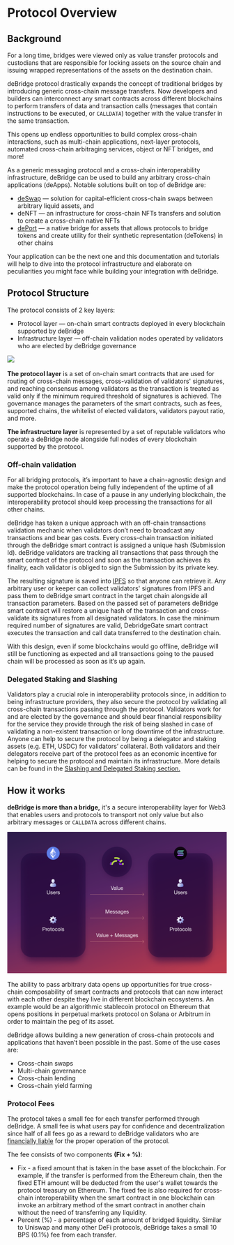 # Protocol Overview

## Background

For a long time, bridges were viewed only as value transfer protocols and custodians that are responsible for locking assets on the source chain and issuing wrapped representations of the assets on the destination chain.

deBridge protocol drastically expands the concept of traditional bridges by introducing generic cross-chain message transfers. Now developers and builders can interconnect any smart contracts across different blockchains to perform transfers of data and transaction calls (messages that contain instructions to be executed, or `CALLDATA`) together with the value transfer in the same transaction.&#x20;

This opens up endless opportunities to build complex cross-chain interactions, such as multi-chain applications, next-layer protocols, automated cross-chain arbitraging services, object or NFT bridges, and more!&#x20;

As a generic messaging protocol and a cross-chain interoperability infrastructure, deBridge can be used to build any arbitrary cross-chain applications (deApps). Notable solutions built on top of deBridge are:

* [deSwap](https://app.debridge.finance/) — solution for capital-efficient cross-chain swaps between arbitrary liquid assets, and&#x20;
* deNFT — an infrastructure for cross-chain NFTs transfers and solution to create a cross-chain native NFTs
* [dePort](https://app.debridge.finance/deport) —  a native bridge for assets that allows protocols to bridge tokens and create utility for their synthetic representation (deTokens) in other chains

Your application can be the next one and this documentation and tutorials will help to dive into the protocol infrastructure and elaborate on peculiarities you might face while building your integration with deBridge.

## Protocol Structure

The protocol consists of 2 key layers:

* Protocol layer — on-chain smart contracts deployed in every blockchain supported by deBridge
* Infrastructure layer — off-chain validation nodes operated by validators who are elected by deBridge governance

![](../.gitbook/assets/C.png)

**The protocol layer** is a set of on-chain smart contracts that are used for routing of cross-chain messages, cross-validation of validators' signatures, and reaching consensus among validators as the transaction is treated as valid only if the minimum required threshold of signatures is achieved. The governance manages the parameters of the smart contracts, such as fees, supported chains, the whitelist of elected validators, validators payout ratio, and more.

**The infrastructure layer** is represented by a set of reputable validators who operate a deBridge node alongside full nodes of every blockchain supported by the protocol.&#x20;

### **Off-chain validation**

For all bridging protocols, it’s important to have a chain-agnostic design and make the protocol operation being fully independent of the uptime of all supported blockchains. In case of a pause in any underlying blockchain, the interoperability protocol should keep processing the transactions for all other chains.&#x20;

deBridge has taken a unique approach with an off-chain transactions validation mechanic when validators don’t need to broadcast any transactions and bear gas costs. Every cross-chain transaction initiated through the deBridge smart contract is assigned a unique hash (Submission Id). deBridge validators are tracking all transactions that pass through the smart contract of the protocol and soon as the transaction achieves its finality, each validator is obliged to sign the Submission by its private key.&#x20;

The resulting signature is saved into [IPFS](https://ipfs.io) so that anyone can retrieve it. Any arbitrary user or keeper can collect validators' signatures from IPFS and pass them to deBridge smart contract in the target chain alongside all transaction parameters. Based on the passed set of parameters deBridge smart contract will restore a unique hash of the transaction and cross-validate its signatures from all designated validators. In case the minimum required number of signatures are valid, DebridgeGate smart contract executes the transaction and call data transferred to the destination chain.

With this design, even if some blockchains would go offline, deBridge will still be functioning as expected and all transactions going to the paused chain will be processed as soon as it’s up again.

### Delegated Staking and Slashing

Validators play a crucial role in interoperability protocols since, in addition to being infrastructure providers, they also secure the protocol by validating all cross-chain transactions passing through the protocol. Validators work for and are elected by the governance and should bear financial responsibility for the service they provide through the risk of being slashed in case of validating a non-existent transaction or long downtime of the infrastructure. Anyone can help to secure the protocol by being a delegator and staking assets (e.g. ETH, USDC) for validators’ collateral. Both validators and their delegators receive part of the protocol fees as an economic incentive for helping to secure the protocol and maintain its infrastructure. More details can be found in the [Slashing and Delegated Staking section.](slashing-and-delegated-staking.md)

## How it works

**deBridge is more than a bridge,** it's a secure interoperability layer for Web3 that enables users and protocols to transport not only value but also arbitrary messages or `CALLDATA` across different chains.

![](../.gitbook/assets/image.png)

The ability to pass arbitrary data opens up opportunities for true cross-chain composability of smart contracts and protocols that can now interact with each other despite they live in different blockchain ecosystems. An example would be an algorithmic stablecoin protocol on Ethereum that opens positions in perpetual markets protocol on Solana or Arbitrum in order to maintain the peg of its asset.

deBridge allows building a new generation of cross-chain protocols and applications that haven’t been possible in the past. Some of the use cases are:

* Cross-chain swaps
* Multi-chain governance
* Cross-chain lending
* Cross-chain yield farming

### Protocol Fees

The protocol takes a small fee for each transfer performed through deBridge. A small fee is what users pay for confidence and decentralization since half of all fees go as a reward to deBridge validators who are [financially liable](slashing-and-delegated-staking.md) for the proper operation of the protocol.

The fee consists of two components **(Fix + %)**:

* Fix - a fixed amount that is taken in the base asset of the blockchain. For example, if the transfer is performed from the Ethereum chain, then the fixed ETH amount will be deducted from the user's wallet towards the protocol treasury on Ethereum. The fixed fee is also required for cross-chain interoperability when the smart contract in one blockchain can invoke an arbitrary method of the smart contract in another chain without the need of transferring any liquidity.
* Percent (%) - a percentage of each amount of bridged liquidity. Similar to Uniswap and many other DeFi protocols, deBridge takes a small 10 BPS (0.1%) fee from each transfer.
